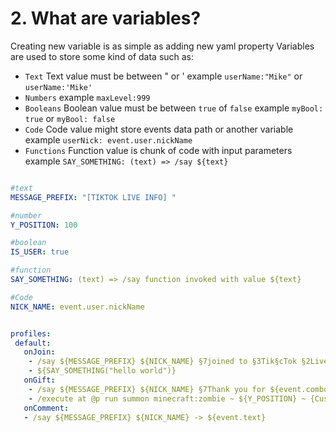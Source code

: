 
# 2. What are variables?

   Creating new variable is as simple as adding new yaml property
   Variables are used to store some kind of data such as:

   - `Text` Text value must be between " or ' example `userName:"Mike"` or `userName:'Mike'`
   - `Numbers` example `maxLevel:999` 
   - `Booleans` Boolean value must be between `true` of `false` example `myBool: true` or `myBool: false`
   - `Code` Code value might store events data path or another variable  example `userNick: event.user.nickName`
   - `Functions` Function value is chunk of code with input parameters example `SAY_SOMETHING: (text) => /say ${text}`
 
``` yml

#text 
MESSAGE_PREFIX: "[TIKTOK LIVE INFO] " 

#number
Y_POSITION: 100

#boolean
IS_USER: true

#function 
SAY_SOMETHING: (text) => /say function invoked with value ${text}

#Code
NICK_NAME: event.user.nickName


profiles:
 default:
   onJoin:
    - /say ${MESSAGE_PREFIX} ${NICK_NAME} §7joined to §3Tik§cTok §2Live!
    - ${SAY_SOMETHING("hello world")}
   onGift:
    - /say ${MESSAGE_PREFIX} ${NICK_NAME} §7Thank you for ${event.comboCount} §2${event.gift.name}
    - /execute at @p run summon minecraft:zombie ~ ${Y_POSITION} ~ {CustomName:"{\"text\":\"${event.user.nickName}\"}"}
   onComment:
   - /say ${MESSAGE_PREFIX} ${NICK_NAME} -> ${event.text}
```   
  